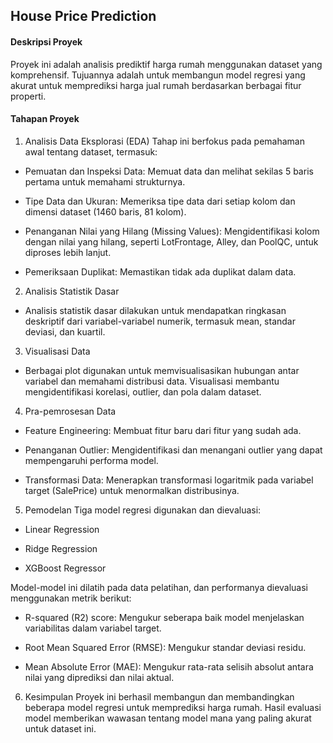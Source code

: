 ## House Price Prediction
#### Deskripsi Proyek
Proyek ini adalah analisis prediktif harga rumah menggunakan dataset yang komprehensif. Tujuannya adalah untuk membangun model regresi yang akurat untuk memprediksi harga jual rumah berdasarkan berbagai fitur properti.


#### Tahapan Proyek
1. Analisis Data Eksplorasi (EDA)
Tahap ini berfokus pada pemahaman awal tentang dataset, termasuk:

- Pemuatan dan Inspeksi Data: Memuat data dan melihat sekilas 5 baris pertama untuk memahami strukturnya.

- Tipe Data dan Ukuran: Memeriksa tipe data dari setiap kolom dan dimensi dataset (1460 baris, 81 kolom).

- Penanganan Nilai yang Hilang (Missing Values): Mengidentifikasi kolom dengan nilai yang hilang, seperti LotFrontage, Alley, dan PoolQC, untuk diproses lebih lanjut.

- Pemeriksaan Duplikat: Memastikan tidak ada duplikat dalam data.

2. Analisis Statistik Dasar
- Analisis statistik dasar dilakukan untuk mendapatkan ringkasan deskriptif dari variabel-variabel numerik, termasuk mean, standar deviasi, dan kuartil.

3. Visualisasi Data
- Berbagai plot digunakan untuk memvisualisasikan hubungan antar variabel dan memahami distribusi data. Visualisasi membantu mengidentifikasi korelasi, outlier, dan pola dalam dataset.

4. Pra-pemrosesan Data
- Feature Engineering: Membuat fitur baru dari fitur yang sudah ada.

- Penanganan Outlier: Mengidentifikasi dan menangani outlier yang dapat mempengaruhi performa model.

- Transformasi Data: Menerapkan transformasi logaritmik pada variabel target (SalePrice) untuk menormalkan distribusinya.

5. Pemodelan
Tiga model regresi digunakan dan dievaluasi:

- Linear Regression

- Ridge Regression

- XGBoost Regressor

Model-model ini dilatih pada data pelatihan, dan performanya dievaluasi menggunakan metrik berikut:

- R-squared (R2) score: Mengukur seberapa baik model menjelaskan variabilitas dalam variabel target.

- Root Mean Squared Error (RMSE): Mengukur standar deviasi residu.

- Mean Absolute Error (MAE): Mengukur rata-rata selisih absolut antara nilai yang diprediksi dan nilai aktual.

6. Kesimpulan
Proyek ini berhasil membangun dan membandingkan beberapa model regresi untuk memprediksi harga rumah. Hasil evaluasi model memberikan wawasan tentang model mana yang paling akurat untuk dataset ini.
